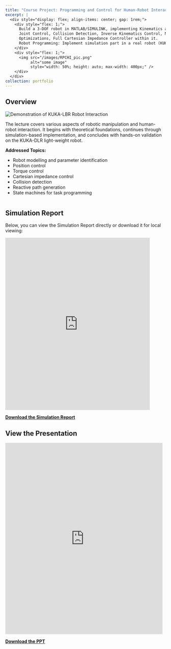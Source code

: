 ```yaml
---
title: "Course Project: Programming and Control for Human-Robot Interaction"
excerpt: |
  <div style="display: flex; align-items: center; gap: 1rem;">
    <div style="flex: 1;">
      Build a 3-DOF robot in MATLAB/SIMULINK, implementing Kinematics and Dynamics, 
      Joint Control, Collision Detection, Inverse Kinematics Control, Nullspace 
      Optimizations, Full Cartesian Impedance Controller within it. 
      Robot Programming: Implement simulation part in a real robot (KUKA LBR iiwa).
    </div>
    <div style="flex: 1;">
      <img src="/images/RPCHI_pic.png" 
           alt="some image" 
           style="width: 50%; height: auto; max-width: 400px;" />
    </div>
  </div>
collection: portfolio
---
```


## Overview

<div style="display: flex; flex-wrap: wrap;">
  <!-- Left Column -->
  <div style="flex: 1; min-width: 200px; margin-right: 1em;">
    <img 
      src="/images/RPCHI.gif" 
      alt="Demonstration of KUKA-LBR Robot Interaction"
      style="max-width: 100%; height: auto;"
    />
  </div>

  <!-- Right Column -->
  <div style="flex: 2; min-width: 300px;">
    <p>
      The lecture covers various aspects of robotic manipulation and human-robot interaction. It begins with theoretical foundations, continues through simulation-based implementation, and concludes with hands-on validation on the KUKA-DLR light-weight robot.
    </p>
    <p><strong>Addressed Topics:</strong></p>
    <ul>
      <li>Robot modelling and parameter identification</li>
      <li>Position control</li>
      <li>Torque control</li>
      <li>Cartesian impedance control</li>
      <li>Collision detection</li>
      <li>Reactive path generation</li>
      <li>State machines for task programming</li>
    </ul>
  </div>
</div>


## Simulation Report

Below, you can view the Simulation Report directly or download it for local viewing:

<iframe src="https://1drv.ms/b/c/174cfd4941e40667/IQTOfxO8N9AiQpJN52P9pbvXAeSZQzi4KMdSSv8bVMSdZxU"   width="90%" 
  height="540"  frameborder="0" scrolling="no"></iframe>

[**Download the Simulation Report**](https://onedrive.live.com/?cid=174CFD4941E40667&id=174CFD4941E40667%21sbc137fced0374222924de763fda5bbd7&parId=174CFD4941E40667%21s5158bba5d43b4d07a7f8409e2062ac41&o=OneUp)


## View the Presentation

<iframe src="https://1drv.ms/p/c/174cfd4941e40667/IQQvwqNVgHxHQZU4m1lvDOZqAZ8RXXMZqHPZRUVOyN0Jm1Q?em=2&amp;wdAr=1.7777777777777777" width="98%" 
  height="600" frameborder="0">这是嵌入 <a target="_blank" href="https://office.com">Microsoft Office</a> 演示文稿，由 <a target="_blank" href="https://office.com/webapps">Office</a> 提供支持。</iframe>

[**Download the PPT**](https://onedrive.live.com/personal/174cfd4941e40667/_layouts/15/Doc.aspx?resid=174CFD4941E40667!s55a3c22f7c80414795389b596f0ce66a&cid=174cfd4941e40667&migratedtospo=true&app=PowerPoint)
